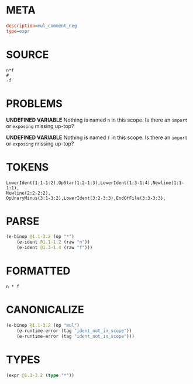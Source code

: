 # META
~~~ini
description=mul_comment_neg
type=expr
~~~
# SOURCE
~~~roc
n*f
#
-f
~~~
# PROBLEMS
**UNDEFINED VARIABLE**
Nothing is named `n` in this scope.
Is there an `import` or `exposing` missing up-top?

**UNDEFINED VARIABLE**
Nothing is named `f` in this scope.
Is there an `import` or `exposing` missing up-top?

# TOKENS
~~~zig
LowerIdent(1:1-1:2),OpStar(1:2-1:3),LowerIdent(1:3-1:4),Newline(1:1-1:1),
Newline(2:2-2:2),
OpUnaryMinus(3:1-3:2),LowerIdent(3:2-3:3),EndOfFile(3:3-3:3),
~~~
# PARSE
~~~clojure
(e-binop @1.1-3.2 (op "*")
	(e-ident @1.1-1.2 (raw "n"))
	(e-ident @1.3-1.4 (raw "f")))
~~~
# FORMATTED
~~~roc
n * f
~~~
# CANONICALIZE
~~~clojure
(e-binop @1.1-3.2 (op "mul")
	(e-runtime-error (tag "ident_not_in_scope"))
	(e-runtime-error (tag "ident_not_in_scope")))
~~~
# TYPES
~~~clojure
(expr @1.1-3.2 (type "*"))
~~~
